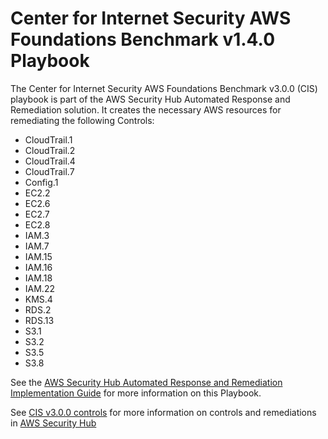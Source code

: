 # Center for Internet Security AWS Foundations Benchmark v1.4.0 Playbook

The Center for Internet Security AWS Foundations Benchmark v3.0.0 (CIS) playbook is part of the AWS Security Hub Automated Response and Remediation solution. It creates the necessary AWS resources for remediating the following Controls:
- CloudTrail.1
- CloudTrail.2
- CloudTrail.4
- CloudTrail.7
- Config.1
- EC2.2
- EC2.6
- EC2.7
- EC2.8
- IAM.3
- IAM.7
- IAM.15
- IAM.16
- IAM.18
- IAM.22
- KMS.4
- RDS.2
- RDS.13
- S3.1
- S3.2
- S3.5
- S3.8

See the [AWS Security Hub Automated Response and Remediation Implementation Guide](https://docs.aws.amazon.com/solutions/latest/automated-security-response-on-aws/welcome.html) for more information on this Playbook.

See [CIS v3.0.0 controls](https://docs.aws.amazon.com/securityhub/latest/userguide/cis-aws-foundations-benchmark.html#cis3v0-standard) for more information on controls and remediations in [AWS Security Hub](https://aws.amazon.com/security-hub)
